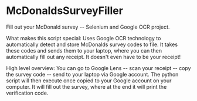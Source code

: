 # McDonaldsSurveyFiller
Fill out your McDonald survey -- Selenium and Google OCR project.

What makes this script special:
Uses Google OCR technology to automatically detect and store McDonalds survey codes to file. It takes these codes and sends them to your laptop, where you can then automatically fill out any receipt. It doesn't even have to be your receipt!

High level overview:
You can go to Google Lens -- scan your receipt -- copy the survey code -- send to your laptop via Google account. The python script will then execute once copied to your Google account on your computer. It will fill out the survey, where at the end it will print the verification code.
